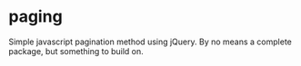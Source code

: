 paging
======

Simple javascript pagination method using jQuery. By no means a complete package, but something to build on.